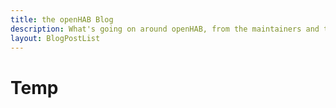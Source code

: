 ```yaml
---
title: the openHAB Blog
description: What's going on around openHAB, from the maintainers and the community
layout: BlogPostList
---
```


# Temp

<!-- <ul>
  <span v-for="post in posts">

    {{post.excerpt}}

  </span>
</ul> -->

<!-- <BlogPostExcerpt v-for="post in $site.pages.filter(p => p.frontmatter.layout === 'BlogPost')">

  ### Headline

{{post.excerpt}}

</BlogPostExcerpt> -->
